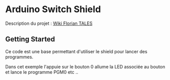 # Arduino Switch Shield

Description du projet : [Wiki Florian TALES](http://doku.floriantales.fr/doku.php?id=electronique:micro_controleurs:atmega328:switch_shield)

## Getting Started

Ce code est une base permettant d'utiliser le shield pour lancer des programmes.

Dans cet exemple l'appuie sur le bouton 0 allume la LED associée au bouton et  lance le programme PGM0 etc ..
